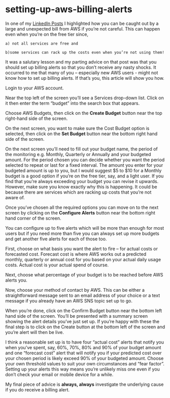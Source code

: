 # setting-up-aws-billing-alerts

In one of my [LinkedIn Posts](https://www.linkedin.com/posts/tom-reid-5a2a3a_if-you-are-a-user-of-aws-keep-in-mind-that-activity-6564431727945625600-irbo) I highlighted how you can be caught out by a large and unexpected bill from AWS if you’re not careful. 
This can happen even when you’re on the free tier since,
```
a) not all services are free and 

b)some services can rack up the costs even when you’re not using them!
```
It was a salutary lesson and my parting advice on that post was that you should set up billing alerts so that you don’t receive any nasty shocks. It occurred to me that many of you – especially new AWS users - might not know how to set up billing alerts. If that’s you, this article will show you how.

Login to your AWS account.

Near the top left of the screen you’ll see a Services drop-down list. Click on it then enter the term “budget” into the search box that appears.

Choose AWS Budgets, then click on the **Create Budget**  button near the top right-hand side of the screen.

On the next screen, you want to make sure the Cost Budget option is selected, then click on the **Set Budget** button near the bottom right hand side of the screen.

On the next screen you’ll need to fill out your budget name, the period of the monitoring e.g. Monthly, Quarterly or Annually and your budgeted amount. For the period chosen you can decide whether you want the period selected to repeat or last for a fixed interval. The amount you enter for your budgeted amount is up to you, but I would suggest $5 to $10 for a Monthly budget is a good option if you’re on the free tier, say, and a light user. If you find that you’re always exceeding your budget you can revise it upwards. However, make sure 
you know exactly why this is happening. It could be because there are services which are racking up costs that you’re not aware of.

Once you’ve chosen all the required options you can move on to the next screen by clicking on the **Configure Alerts** button near the bottom right hand corner of the screen.

You can configure up to five alerts which will be more than enough for most users but if you need more than five you can always set up more budgets and get another five alerts for each of those too. 

First, choose on what basis you want the alert to fire – for actual costs or forecasted cost. Forecast cost is where AWS works out a predicted monthly, quarterly or annual cost for you based on your actual daily usage costs.  Actual cost is your actual spend of course.

Next, choose what percentage of your budget is to be reached before AWS alerts you.

Now, choose your method of contact by AWS. This can be either a straightforward message sent to an email address of your choice or a text message if you already have an AWS SNS topic set up to go.

When you’re done, click on the Confirm Budget button near the bottom left hand side of the screen. You’ll be presented with a summary screen showing the alert details you’ve just set up. If you’re happy with these the final step is to click on the Create button at the bottom left of the screen and you’re alert will then be live.

I think a reasonable set up is to have four “actual cost” alerts that notify you when you’ve spent, say, 60%, 70%, 80% and 90% of 
your budget amount and one “forecast cost” alert that will notify you if your predicted cost over your chosen period is likely exceed
90% of your budgeted amount. Choose your own threshold values to suit your own circumstances and “fear factor”. Setting up your alerts
this way means you’re unlikely miss one even if you don’t check your email or mobile device for a while. 

My final piece of advice is **always, always** investigate the underlying cause if you do receive a billing alert.







